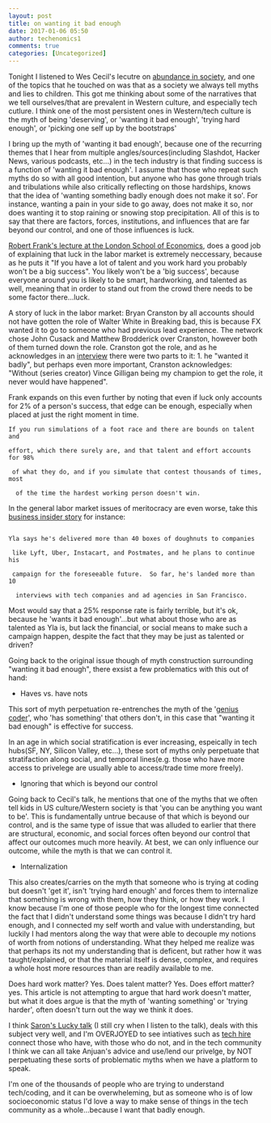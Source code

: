 ```yaml
---
layout: post
title: on wanting it bad enough
date: 2017-01-06 05:50
author: techenomics1
comments: true
categories: [Uncategorized]
---
```


Tonight I listened to Wes Cecil's lecutre on [abundance in society](https://www.youtube.com/watch?v=shClICujxhs), and one of the topics that he touched on was that as a society we always tell myths and lies to children.  This got me thinking about some of the narratives that we tell ourselves/that are prevalent in Western culture, and especially tech cutlure.  I think one of the most persistent ones in Western/tech culture is the myth of being 'deserving', or 'wanting it bad enough', 'trying hard enough', or 'picking one self up by the bootstraps'

I bring up the myth of 'wanting it bad enough', because one of the recurring themes that I hear from multiple angles/sources(including Slashdot, Hacker News, various podcasts, etc...) in the tech industry is that finding success is a function of 'wanting it bad enough'.  I assume that those who repeat such myths do so with all good intention, but anyone who has gone through trials and tribulations while also critically reflecting on those hardships, knows that the idea of 'wanting something badly enough does not make it so'.  For instance, wanting a pain in your side to go away, does not make it so, nor does wanting it to stop raining or snowing stop precipitation.  All of this is to say that there are factors, forces, institutions, and influences that are far beyond our control, and one of those influences is luck.  

[Robert Frank's lecture at the London School of Economics](https://www.youtube.com/watch?v=4smxz38IHRA), does a good job of explaining that luck in the labor market is extremely neccessary, because as he puts it "If you have a lot of talent and you work hard you probably won't be a big success".  You likely won't be a 'big success', because everyone around you is likely to be smart, hardworking, and talented as well, meaning that in order to stand out from the crowd there needs to be some factor there...luck.  

A story of luck in the labor market: Bryan Cranston by all accounts should not have gotten the role of Walter White in Breaking bad, this is because FX wanted it to go to someone who had previous lead experience.  The network chose John Cusack and Matthew Brodderick over Cranston, however both of them turned down the role.  Cranston got the role, and as he acknowledges in an [interview](http://www.upi.com/Entertainment_News/2016/10/12/Bryan-Cranston-on-getting-cast-as-Walter-White-in-Breaking-Bad-I-wanted-it-badly/3011476288091/) there were two parts to it: 1.  he "wanted it badly", but perhaps even more important, Cranston acknowledges: "Without (series creator) Vince Gilligan being my champion to get the role, it never would have happened".  

Frank expands on this even further by noting that even if luck only accounts for 2% of a person's success, that edge can be enough, especially when placed at just the right moment in time.  

```
If you run simulations of a foot race and there are bounds on talent and 

effort, which there surely are, and that talent and effort accounts for 98%

 of what they do, and if you simulate that contest thousands of times, most

  of the time the hardest working person doesn't win.

```

In the general labor market issues of meritocracy are even worse, take this [business insider story](http://www.businessinsider.com/this-job-candidate-has-been-delivering-his-resume-with-a-box-of-doughnuts-dressed-as-a-postmates-delivery-guy-2016-10) for instance:

```

Yla says he's delivered more than 40 boxes of doughnuts to companies

 like Lyft, Uber, Instacart, and Postmates, and he plans to continue his 

 campaign for the foreseeable future.  So far, he's landed more than 10

  interviews with tech companies and ad agencies in San Francisco. 

```

Most would say that a 25% response rate is fairly terrible, but it's ok, because he 'wants it bad enough'...but what about those who are as talented as Yla is, but lack the financial, or social means to make such a campaign happen, despite the fact that they may be just as talented or driven? 

Going back to the original issue though of myth construction surrounding "wanting it bad enough", there exsist a few problematics with this out of hand:

*  Haves vs. have nots

This sort of myth perpetuation re-entrenches the myth of the '[genius coder](https://lwn.net/Articles/641779/)', who 'has something' that others don't, in this case that "wanting it bad enough" is effective for success.  

In an age in which social stratification is ever increasing, espeically in tech hubs(SF, NY, Silicon Valley, etc...), these sort of myths only perpetuate that stratifaction along social, and temporal lines(e.g. those who have more access to privelege are usually able to access/trade time more freely).  

*  Ignoring that which is beyond our control

Going back to Cecil's talk, he mentions that one of the myths that we often tell kids in US culture/Western society is that 'you can be anything you want to be'.  This is fundamentally untrue because of that which is beyond our control, and is the same type of issue that was alluded to earlier that there are structural, economic, and social forces often beyond our control that affect our outcomes much more heavily.  At best, we can only influence our outcome, while the myth is that we can control it.  

*  Internalization

This also creates/carries on the myth that someone who is trying at coding but doesn't 'get it', isn't 'trying hard enough' and forces them to internalize that something is wrong with them, how they think, or how they work.  I know because I'm one of those people who for the longest time connected the fact that I didn't understand some things was because I didn't try hard enough, and I connected my self worth and value with understanding, but luckily I had mentors along the way that were able to decouple my notions of worth from notions of understanding.  What they helped me realize was that perhaps its not my understanding that is deficent, but rather how it was taught/explained, or that the material itself is dense, complex, and requires a whole host more resources than are readily available to me.  

Does hard work matter?  Yes.  Does talent matter?  Yes.  Does effort matter? yes.  This article is not attempting to argue that hard work doesn't matter, but what it does argue is that the myth of 'wanting something' or 'trying harder', often doesn't turn out the way we think it does.  

I think [Saron's Lucky talk](https://www.youtube.com/watch?v=BUmV6fsZegs) (I still cry when I listen to the talk), deals with this subject very well, and I'm OVERJOYED to see intiatives such as [tech hire](https://techhire.org/) connect those who have, with those who do not, and in the tech community I think we can all take Anjuan's advice and use/lend our privelge, by NOT perpetuating these sorts of problematic myths when we have a platform to speak.  

I'm one of the thousands of people who are trying to understand tech/coding, and it can be overwheleming, but as someone who is of low socioeconomic status I'd love a way to make sense of things in the tech community as a whole...because I want that badly enough.  